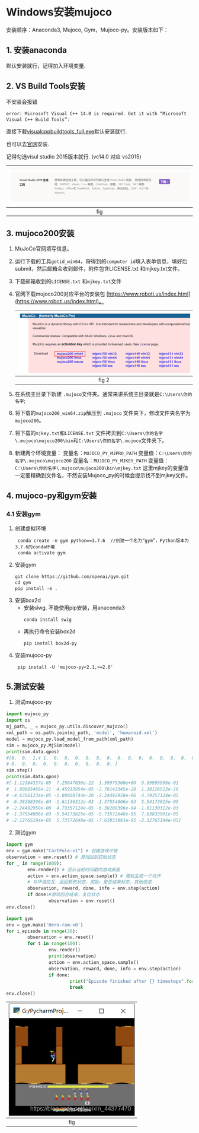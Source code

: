 # Windows安装mujoco

安装顺序：Anaconda3, Mujoco, Gym，Mujoco-py。安装版本如下：

## 1. 安装anaconda

默认安装就行，记得加入环境变量.

## 2. VS Build Tools安装

不安装会报错

```
error: Microsoft Visual C++ 14.0 is required. Get it with “Microsoft Visual C++ Build Tools”:
```

直接下载[visualcppbuildtools_full.exe](./visualcppbuildtools_full.exe)默认安装就行. 

也可以去[官网](https://visualstudio.microsoft.com/zh-hans/downloads/?rr=https://medium.com/@sayanmndl21/install-openai-gym-with-box2d-and-mujoco-in-windows-10-e25ee9b5c1d5)安装. 

记得勾选visul studio 2015版本就行. (vc14.0 对应 vs2015)

| ![](img/2020_12_24_13_06_10.png) |
| :------------------------------: |
|               fig                |

## 3. mujoco200安装 

1. MuJoCo官网填写信息。
2. 运行下载的工具`getid_win64`，将得到的`computer id`填入表单信息，填好后submit，然后邮箱会收到邮件，附件包含LICENSE.txt 和mjkey.txt文件。
3. 下载邮箱收到的`LICENSE.txt` 和`mjkey.txt`文件
4. 官网下载mujoco200对应平台的安装包 [https://www.roboti.us/index.html](https://www.roboti.us/index.html)。

    | ![](img/2020_12_24_13_09_46.png) |
    | :------------------------------: |
    |              fig 2               |
5. 在系统主目录下新建 `.mujoco`文件夹。通常来讲系统主目录就是`C:\Users\你的名字`;
6. 将下载的`mujoco200_win64.zip`解压到 `.mujoco` 文件夹下，修改文件夹名字为 `mujoco200`。
7. 将下载的`mjkey.txt`和`LICENSE.txt` 文件拷贝到`C:\Users\你的名字\.mujoco\mujoco200\bin`和`C:\Users\你的名字\.mujoco`文件夹下。
8. 新建两个环境变量：
    变量名：`MUJOCO_PY_MJPRO_PATH`
    变量值：`C:\Users\你的名字\.mujoco\mujoco200`
    变量名：`MUJOCO_PY_MJKEY_PATH`
    变量值：`C:\Users\你的名字\.mujoco\mujoco200\bin\mjkey.txt`
    这里mjkey的变量值一定要精确到文件名，不然安装Mujoco_py的时候会提示找不到mjkey文件。

## 4. mujoco-py和gym安装

### 4.1 安装gym

1. 创建虚拟环境
   ```
    conda create -n gym python==3.7.6  //创建一个名为“gym”，Python版本为3.7.6的conda环境
    conda activate gym      
   ```
2. 安装gym
    ```
    git clone https://github.com/openai/gym.git
    cd gym
    pip install -e .
    ```
3. 安装box2d
   - 安装siwg. 不能使用pip安装，用anaconda3
        ```
        conda install swig
        ```
   - 再执行命令安装box2d
        ```
        pip install box2d-py
        ```
4. 安装mujoco-py
   ```
    pip install -U 'mujoco-py<2.1,>=2.0'
   ```

## 5.测试安装

1. 测试mujoco-py
   
```python
import mujoco_py
import os
mj_path, _ = mujoco_py.utils.discover_mujoco()
xml_path = os.path.join(mj_path, 'model', 'humanoid.xml')
model = mujoco_py.load_model_from_path(xml_path)
sim = mujoco_py.MjSim(model)
print(sim.data.qpos)
#[0.  0.  1.4 1.  0.  0.  0.  0.  0.  0.  0.  0.  0.  0.  0.  0.  0.  0.
# 0.  0.  0.  0.  0.  0.  0.  0.  0.  0. ]
sim.step()
print(sim.data.qpos)
#[-1.12164337e-05  7.29847036e-22  1.39975300e+00  9.99999999e-01
#  1.80085466e-21  4.45933954e-05 -2.70143345e-20  1.30126513e-19
# -4.63561234e-05 -1.88020744e-20 -2.24492958e-06  4.79357124e-05
# -6.38208396e-04 -1.61130312e-03 -1.37554006e-03  5.54173825e-05
# -2.24492958e-06  4.79357124e-05 -6.38208396e-04 -1.61130312e-03
# -1.37554006e-03 -5.54173825e-05 -5.73572648e-05  7.63833991e-05
# -2.12765194e-05  5.73572648e-05 -7.63833991e-05 -2.12765194e-05]

```

2. 测试gym

```python
import gym
env = gym.make("CartPole-v1") # 创建游戏环境
observation = env.reset() # 游戏回到初始状态
for _ in range(1000):
		env.render() # 显示当前时间戳的游戏画面
		action = env.action_space.sample() # 随机生成一个动作
		# 与环境交互，返回新的状态，奖励，是否结束标志，其他信息
		observation, reward, done, info = env.step(action)
		if done:#游戏回合结束，复位状态
				observation = env.reset()
env.close()
```

```python
import gym
env = gym.make('Hero-ram-v0')
for i_episode in range(20):
		observation = env.reset()
		for t in range(100):
				env.render()
				print(observation)
				action = env.action_space.sample()
				observation, reward, done, info = env.step(action)
				if done:
						print("Episode finished after {} timesteps".format(t+1))
						break
env.close()
```

| ![](img/2020_12_24_13_19_52.png) |
| :------------------------------: |
|               fig                |